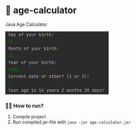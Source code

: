# 🧮 age-calculator
Java Age Calculator

[![Screenshot](./screenshot.png)](https://github.com/st0pcha)

### 🏃‍♂️ How to run?
1. Compile project
2. Run compiled jar-file with `java -jar age-calculator.jar`
